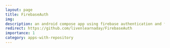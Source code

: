 ```yaml
---
layout: page
title: FirebaseAuth
img:
description: an android compose app using firebase authentication and firebase backend for sign-in(anonymous, google, email & password), sign-up (email & password) and delete account.
redirect: https://github.com/livenlearnaday/FirebaseAuth
importance: 1
category: apps-with-repository
---
```

